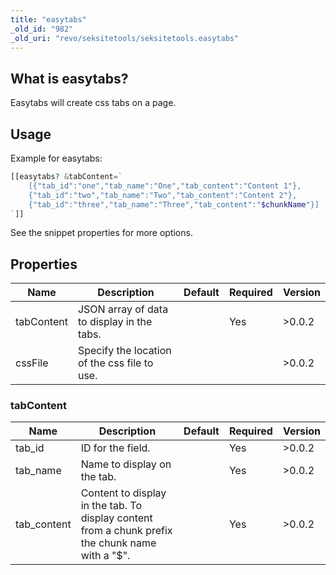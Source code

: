 ```yaml
---
title: "easytabs"
_old_id: "982"
_old_uri: "revo/seksitetools/seksitetools.easytabs"
---
```


## What is easytabs?

Easytabs will create css tabs on a page.

## Usage

Example for easytabs:

``` php
[[easytabs? &tabContent=`
    [{"tab_id":"one","tab_name":"One","tab_content":"Content 1"},
    {"tab_id":"two","tab_name":"Two","tab_content":"Content 2"},
    {"tab_id":"three","tab_name":"Three","tab_content":"$chunkName"}]
`]]
```

See the snippet properties for more options.

## Properties

| Name       | Description                                  | Default | Required | Version |
| ---------- | -------------------------------------------- | ------- | -------- | ------- |
| tabContent | JSON array of data to display in the tabs.   |         | Yes      | >0.0.2  |
| cssFile    | Specify the location of the css file to use. |         |          | >0.0.2  |

### tabContent

| Name         | Description                                                                                      | Default | Required | Version |
| ------------ | ------------------------------------------------------------------------------------------------ | ------- | -------- | ------- |
| tab\_id      | ID for the field.                                                                                |         | Yes      | >0.0.2  |
| tab\_name    | Name to display on the tab.                                                                      |         | Yes      | >0.0.2  |
| tab\_content | Content to display in the tab. To display content from a chunk prefix the chunk name with a "$". |         | Yes      | >0.0.2  |
